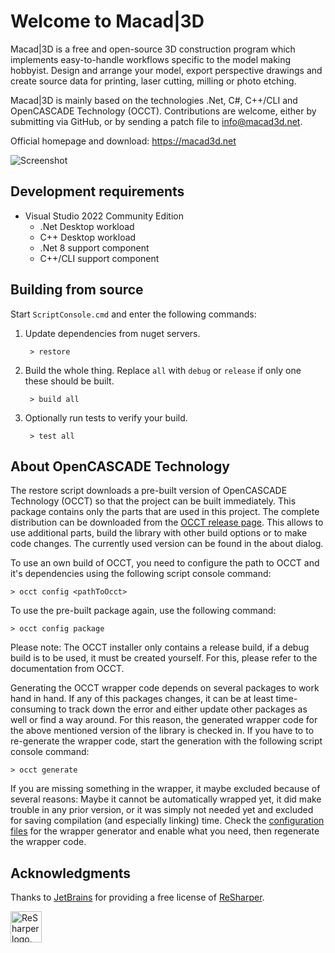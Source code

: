 # Welcome to Macad\|3D

Macad\|3D is a free and open-source 3D construction program which implements easy-to-handle workflows specific to the model making hobbyist. Design and arrange your model, export perspective drawings and create source data for printing, laser cutting, milling or photo etching.

Macad\|3D is mainly based on the technologies .Net, C#, C++/CLI and OpenCASCADE Technology (OCCT). Contributions are welcome, either by submitting via GitHub, or by sending a patch file to info@macad3d.net.

Official homepage and download: https://macad3d.net

![Screenshot](https://macad3d.net/img/screenshot1.png)

## Development requirements

- Visual Studio 2022 Community Edition 
  - .Net Desktop workload
  - C++ Desktop workload
  - .Net 8 support component
  - C++/CLI support component 

## Building from source

Start ```ScriptConsole.cmd``` and enter the following commands:
   
1. Update dependencies from nuget servers.

        > restore

2. Build the whole thing. Replace `all` with `debug` or `release` if only one these should be built.

        > build all

3. Optionally run tests to verify your build.

        > test all

## About OpenCASCADE Technology

The restore script downloads a pre-built version of OpenCASCADE Technology (OCCT) so that the project can be built immediately. This package contains only the parts that are used in this project. The complete distribution can be downloaded from the [OCCT release page](https://github.com/Open-Cascade-SAS/OCCT/releases). This allows to use additional parts, build the library with other build options or to make code changes. The currently used version can be found in the about dialog. 

To use an own build of OCCT, you need to configure the path to OCCT and it's dependencies using the following script console command:

    > occt config <pathToOcct>
    
To use the pre-built package again, use the following command:

    > occt config package

Please note: The OCCT installer only contains a release build, if a debug build is to be used, it must be created yourself. For this, please refer to the documentation from OCCT.

Generating the OCCT wrapper code depends on several packages to work hand in hand. If any of this packages changes, it can be at least time-consuming to track down the error and either update other packages as well or find a way around. For this reason, the generated wrapper code for the above mentioned version of the library is checked in. If you have to to re-generate the wrapper code, start the generation with the following script console command:

    > occt generate

If you are missing something in the wrapper, it maybe excluded because of several reasons: Maybe it cannot be automatically wrapped yet, it did make trouble in any prior version, or it was simply not needed yet and excluded for saving compilation (and especially linking) time. Check the [configuration files](Tools/WrapperGenerator/Configuration) for the wrapper generator and enable what you need, then regenerate the wrapper code.

## Acknowledgments

Thanks to [JetBrains](https://www.jetbrains.com) for providing a free license of [ReSharper](https://www.jetbrains.com/resharper/).

[<img src="https://resources.jetbrains.com/storage/products/company/brand/logos/ReSharper_icon.svg" height="50" alt="ReSharper logo.">](https://www.jetbrains.com/resharper/)
